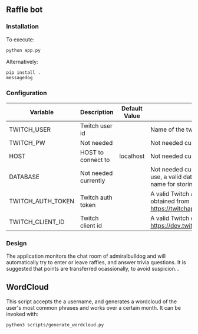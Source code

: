 ## Raffle bot

### Installation

To execute:

```bash
python app.py
```

Alternatively:

```bash
pip install .
messagedog
```

### Configuration

| Variable       | Description                                            | Default Value | Best Case                                                                                                             |
|----------------|--------------------------------------|---------------|-----------------------------------------------------------------------------------------------------------------------|
| TWITCH_USER    | Twitch user id                                         |               | Name of the twitch user to log in as  id.                                                                                               |
| TWITCH_PW      | Not needed                                             |               | Not needed currently, for future use.                                                                                                           |
| HOST           | HOST to connect to                                     |   localhost   | Not needed currently, for future use.                                                                                    |
| DATABASE       | Not needed currently                                   |               | Not needed currently. However, for future use, a valid database connection string or name for storing messages.       |
| TWITCH_AUTH_TOKEN | Twitch auth token                                   |               | A valid Twitch authentication token obtained from <https://twitchapps.com/tmi/>>.                                         |
| TWITCH_CLIENT_ID | Twitch client id                                     |               | A valid Twitch client id obtained from <https://dev.twitch.tv/console/apps/create>>.                                       |

### Design

The application monitors the chat room of admiralbulldog and will automatically try to enter or leave raffles, and answer trivia questions. It is suggested that points are transferred ocassionally, to avoid suspicion...
## WordCloud
This script accepts the a username, and generates a wordcloud of the user's most common phrases and works over a certain month. It can be invoked with:

```bash
python3 scripts/generate_wordcloud.py
```